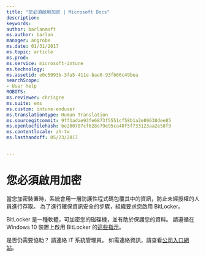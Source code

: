 ```yaml
---
title: "您必須啟用加密 | Microsoft Docs"
description: 
keywords: 
author: barlanmsft
ms.author: barlan
manager: angrobe
ms.date: 01/31/2017
ms.topic: article
ms.prod: 
ms.service: microsoft-intune
ms.technology: 
ms.assetid: e0c5993b-3fa5-411e-bae0-93fb66c49bea
searchScope:
- User help
ROBOTS: 
ms.reviewer: chrisgre
ms.suite: ems
ms.custom: intune-enduser
ms.translationtype: Human Translation
ms.sourcegitcommit: 9ff1adae93fe6873f5551cf58b1a2e89638dee85
ms.openlocfilehash: be200787cf628e79e95ca40f5f733123aa2e58f9
ms.contentlocale: zh-tw
ms.lasthandoff: 05/23/2017


---
```

# <a name="you-need-to-enable-encryption"></a>您必須啟用加密

當您加密裝置時，系統會用一層防護性程式碼包覆其中的資訊，防止未經授權的人員進行存取。 為了進行確保資訊安全的步驟，組織要求您啟用 BitLocker。

BitLocker 是一種軟體，可加密您的磁碟機，並有助於保護您的資料。 請遵循在 Windows 10 裝置上啟用 BitLocker 的[這些指示](https://gallery.technet.microsoft.com/How-to-turn-on-BitLocker-34294d3d)。

是否仍需要協助？ 請連絡 IT 系統管理員。 如需連絡資訊，請查看[公司入口網站](http://portal.manage.microsoft.com)。

